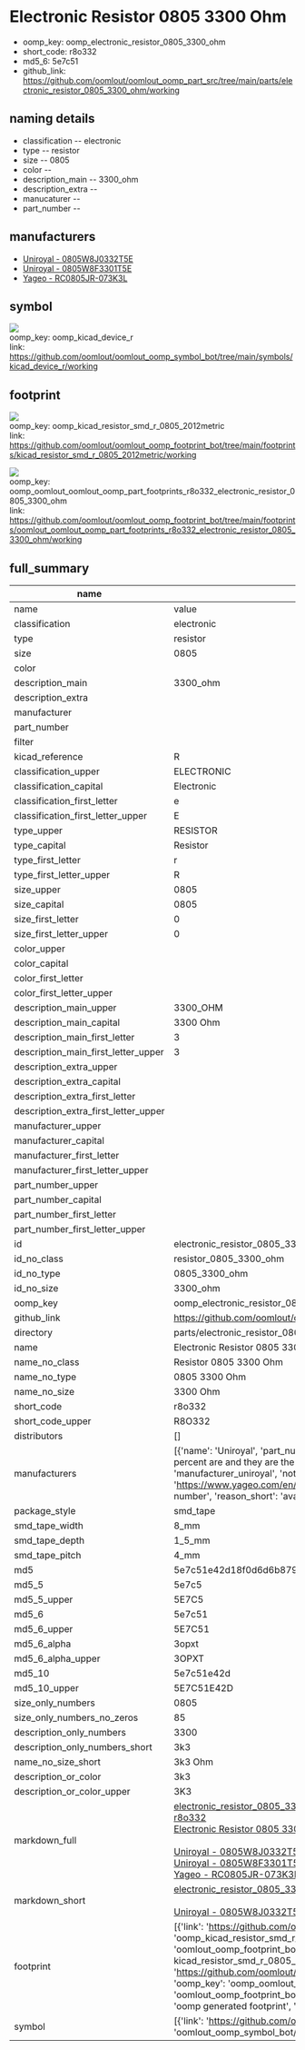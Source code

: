 # Electronic Resistor 0805 3300 Ohm

  
* oomp_key: oomp_electronic_resistor_0805_3300_ohm 
* short_code: r8o332
* md5_6: 5e7c51  
* github_link: https://github.com/oomlout/oomlout_oomp_part_src/tree/main/parts/electronic_resistor_0805_3300_ohm/working  
## naming details
* classification -- electronic
* type -- resistor
* size -- 0805
* color -- 
* description_main -- 3300_ohm
* description_extra -- 
* manucaturer -- 
* part_number -- 


## manufacturers
* [Uniroyal - 0805W8J0332T5E]()  
* [Uniroyal - 0805W8F3301T5E]()  
* [Yageo - RC0805JR-073K3L](https://www.yageo.com/en/Chart/Download/pdf/RC0805JR-073K3L)  

## symbol

![](symbol/{index}/working/working_600.png)  
oomp_key: oomp_kicad_device_r  
link: https://github.com/oomlout/oomlout_oomp_symbol_bot/tree/main/symbols/kicad_device_r/working  

## footprint

![](footprint/{index}/working/working_600.png)  
oomp_key: oomp_kicad_resistor_smd_r_0805_2012metric  
link: https://github.com/oomlout/oomlout_oomp_footprint_bot/tree/main/footprints/kicad_resistor_smd_r_0805_2012metric/working  

![](footprint/{index}/working/working_600.png)  
oomp_key: oomp_oomlout_oomlout_oomp_part_footprints_r8o332_electronic_resistor_0805_3300_ohm  
link: https://github.com/oomlout/oomlout_oomp_footprint_bot/tree/main/footprints/oomlout_oomlout_oomp_part_footprints_r8o332_electronic_resistor_0805_3300_ohm/working  

## full_summary
| name | value | 
| --- | --- | 
| name | value | 
| classification | electronic | 
| type | resistor | 
| size | 0805 | 
| color |  | 
| description_main | 3300_ohm | 
| description_extra |  | 
| manufacturer |  | 
| part_number |  | 
| filter |  | 
| kicad_reference | R | 
| classification_upper | ELECTRONIC | 
| classification_capital | Electronic | 
| classification_first_letter | e | 
| classification_first_letter_upper | E | 
| type_upper | RESISTOR | 
| type_capital | Resistor | 
| type_first_letter | r | 
| type_first_letter_upper | R | 
| size_upper | 0805 | 
| size_capital | 0805 | 
| size_first_letter | 0 | 
| size_first_letter_upper | 0 | 
| color_upper |  | 
| color_capital |  | 
| color_first_letter |  | 
| color_first_letter_upper |  | 
| description_main_upper | 3300_OHM | 
| description_main_capital | 3300 Ohm | 
| description_main_first_letter | 3 | 
| description_main_first_letter_upper | 3 | 
| description_extra_upper |  | 
| description_extra_capital |  | 
| description_extra_first_letter |  | 
| description_extra_first_letter_upper |  | 
| manufacturer_upper |  | 
| manufacturer_capital |  | 
| manufacturer_first_letter |  | 
| manufacturer_first_letter_upper |  | 
| part_number_upper |  | 
| part_number_capital |  | 
| part_number_first_letter |  | 
| part_number_first_letter_upper |  | 
| id | electronic_resistor_0805_3300_ohm | 
| id_no_class | resistor_0805_3300_ohm | 
| id_no_type | 0805_3300_ohm | 
| id_no_size | 3300_ohm | 
| oomp_key | oomp_electronic_resistor_0805_3300_ohm | 
| github_link | https://github.com/oomlout/oomlout_oomp_part_src/tree/main/parts/electronic_resistor_0805_3300_ohm/working | 
| directory | parts/electronic_resistor_0805_3300_ohm | 
| name | Electronic Resistor 0805 3300 Ohm | 
| name_no_class | Resistor 0805 3300 Ohm | 
| name_no_type | 0805 3300 Ohm | 
| name_no_size | 3300 Ohm | 
| short_code | r8o332 | 
| short_code_upper | R8O332 | 
| distributors | [] | 
| manufacturers | [{'name': 'Uniroyal', 'part_number': '0805W8J0332T5E', 'link': '', 'id': 'manufacturer_uniroyal', 'note': {'reason': 'did this one first, but not in jlc pcb basic parts and 1 percent are and they are the same price', 'reason_short': 'not in jlc basic parts'}}, {'name': 'Uniroyal', 'part_number': '0805W8F3301T5E', 'link': '', 'id': 'manufacturer_uniroyal', 'note': {'reason': 'in the jlc basic parts catalogue', 'reason_short': 'jlc basic part'}}, {'name': 'Yageo', 'part_number': 'RC0805JR-073K3L', 'link': 'https://www.yageo.com/en/Chart/Download/pdf/RC0805JR-073K3L', 'id': 'manufacturer_yageo', 'note': {'reason': 'yageo is a commonly cross referenced part number', 'reason_short': 'available everywhere'}}] | 
| package_style | smd_tape | 
| smd_tape_width | 8_mm | 
| smd_tape_depth | 1_5_mm | 
| smd_tape_pitch | 4_mm | 
| md5 | 5e7c51e42d18f0d6d6b8796800bb7aa7 | 
| md5_5 | 5e7c5 | 
| md5_5_upper | 5E7C5 | 
| md5_6 | 5e7c51 | 
| md5_6_upper | 5E7C51 | 
| md5_6_alpha | 3opxt | 
| md5_6_alpha_upper | 3OPXT | 
| md5_10 | 5e7c51e42d | 
| md5_10_upper | 5E7C51E42D | 
| size_only_numbers | 0805 | 
| size_only_numbers_no_zeros | 85 | 
| description_only_numbers | 3300 | 
| description_only_numbers_short | 3k3 | 
| name_no_size_short | 3k3 Ohm | 
| description_or_color | 3k3 | 
| description_or_color_upper | 3K3 | 
| markdown_full | [electronic_resistor_0805_3300_ohm](https://github.com/oomlout/oomlout_oomp_part_src/tree/main/parts/electronic_resistor_0805_3300_ohm/working)<br>[r8o332](https://github.com/oomlout/oomlout_oomp_part_src/tree/main/parts/electronic_resistor_0805_3300_ohm/working)<br>[Electronic Resistor 0805 3300 Ohm](https://github.com/oomlout/oomlout_oomp_part_src/tree/main/parts/electronic_resistor_0805_3300_ohm/working)<br><br>[Uniroyal - 0805W8J0332T5E- not in jlc basic parts]() [(L)  ](https://www.lcsc.com/search?q=0805W8J0332T5E)[(D)  ](https://www.digikey.com/en/products?keywords=0805W8J0332T5E)[(M)  ](https://www.mouser.com/Search/Refine?Keyword=0805W8J0332T5E)[(N)  ](https://www.newark.com/search?st=0805W8J0332T5E)[(SZ)  ](https://so.szlcsc.com/global.html?k=0805W8J0332T5E)<br>[Uniroyal - 0805W8F3301T5E- jlc basic part]() [(L)  ](https://www.lcsc.com/search?q=0805W8F3301T5E)[(D)  ](https://www.digikey.com/en/products?keywords=0805W8F3301T5E)[(M)  ](https://www.mouser.com/Search/Refine?Keyword=0805W8F3301T5E)[(N)  ](https://www.newark.com/search?st=0805W8F3301T5E)[(SZ)  ](https://so.szlcsc.com/global.html?k=0805W8F3301T5E)<br>[Yageo - RC0805JR-073K3L- available everywhere](https://www.yageo.com/en/Chart/Download/pdf/RC0805JR-073K3L) [(L)  ](https://www.lcsc.com/search?q=RC0805JR-073K3L)[(D)  ](https://www.digikey.com/en/products?keywords=RC0805JR-073K3L)[(M)  ](https://www.mouser.com/Search/Refine?Keyword=RC0805JR-073K3L)[(N)  ](https://www.newark.com/search?st=RC0805JR-073K3L)[(SZ)  ](https://so.szlcsc.com/global.html?k=RC0805JR-073K3L)<br> | 
| markdown_short | [electronic_resistor_0805_3300_ohm](https://github.com/oomlout/oomlout_oomp_part_src/tree/main/parts/electronic_resistor_0805_3300_ohm/working)<br><br>[Uniroyal - 0805W8J0332T5E- not in jlc basic parts]()[Uniroyal - 0805W8F3301T5E- jlc basic part]()[Yageo - RC0805JR-073K3L- available everywhere](https://www.yageo.com/en/Chart/Download/pdf/RC0805JR-073K3L) | 
| footprint | [{'link': 'https://github.com/oomlout/oomlout_oomp_footprint_bot/tree/main/foootprntss/kicad_resistor_smd_r_0805_2012metric', 'oomp_key': 'oomp_kicad_resistor_smd_r_0805_2012metric', 'directory': 'oomlout_oomp_footprint_bot/footprints/kicad_resistor_smd_r_0805_2012metric//working/working.kicad_mod', 'note': 'source footprint kicad_resistor_smd_r_0805_2012metric', 'index': 0}, {'link': 'https://github.com/oomlout/oomlout_oomp_footprint_bot/tree/main/foootprntss/oomlout_oomlout_oomp_part_footprints_r8o332_electronic_resistor_0805_3300_ohm', 'oomp_key': 'oomp_oomlout_oomlout_oomp_part_footprints_r8o332_electronic_resistor_0805_3300_ohm', 'directory': 'oomlout_oomp_footprint_bot/footprints/oomlout_oomlout_oomp_part_footprints_r8o332_electronic_resistor_0805_3300_ohm//working/working.kicad_mod', 'note': 'oomp generated footprint', 'index': 1}] | 
| symbol | [{'link': 'https://github.com/oomlout/oomlout_oomp_symbol_bot/tree/main/symbols/kicad_device_r', 'oomp_key': 'oomp_kicad_device_r', 'directory': 'oomlout_oomp_symbol_bot/symbols/kicad_device_r//working/working.kicad_sym', 'index': 0}] | 
